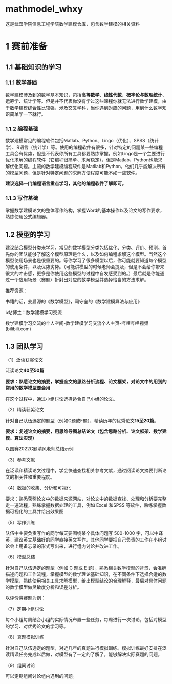 # mathmodel_whxy
这是武汉学院信息工程学院数学建模仓库，包含数学建模的相关资料
# 1 赛前准备
## 1.1 基础知识的学习
### 1.1.1 数学基础
数学建模涉及到的数学基本知识，包括**高等数学**、**线性代数**、**概率论与数理统计**、运筹学、统计学等。但是并不代表你没有学过这些课程你就无法进行数学建模，由于数学建模综合性比较强，涉及交叉学科，当你遇到对应的问题，用到什么数学知识简单学一下就行。
### 1.1.2 编程基础
数学建模常见的编程软件包括Matlab、Python、Lingo（优化）、SPSS（统计学）、R语言（统计学）等。使用的编程软件有很多，针对特定的问题某一些编程工具会有优势，但是不代表你所有工具都要熟练掌握，例如Lingo是一个主要进行优化求解的编程软件（它编程很简单、求解稳定），但是Matlab、Python也能求解优化问题。主流的数学建模编程软件是Matllab和Python，他们几乎能解决所有的模型问题，但是针对特定问题的求解方便程度可能不如一些软件。

**建议选择一门编程语言重点学习，其他的编程软件了解即可。**
### 1.1.3 写作基础
掌握数学建模论文的整体写作结构，掌握Word的基本操作以及论文的写作要求，熟练使用公式编辑器。 
## 1.2 模型的学习
建议结合模型分类来学习，常见的数学模型分类包括优化、分类、评价、预测。首先你的团队能够了解这个模型原理是什么，以及如何编程求解这个模型。当然这个模型使用场景也是很重要的。等你学习了很多模型以后，你可能就要知道每个模型的使用条件，以及优势劣势。（可能讲模型的时候老师会提及，但是不会给你带来很大的冲击感，更多是你使用这些模型的过程中自发感受到的。）最后就是你能通过一个应用场景（赛题）折射出对应的数学模型并选择恰当的方法求解。

推荐资源：

书籍的话，姜启源的《数学模型》，司守奎的《数学建模算法与应用》

b站博主：数学建模学习交流

数学建模学习交流的个人空间-数学建模学习交流个人主页-哔哩哔哩视频 (bilibili.com)
## 1.3 团队学习

（1）泛读获奖论文

泛读论文**40至50篇**
    
**要求：熟悉论文的摘要，掌握全文的思路分析流程、论文框架，对论文中的用到的常用的数学模型要会用**

在这个过程中，通过小组讨论选择适合自己小组的论文。

（2）精读获奖论文

针对自己队伍选定的题型（例如C题或F题），精读历年的优秀论文**15至20篇**。
    
**要求：复述论文的摘要，用思维导图总结论文（包含思路分析、论文框架、数学建模、算法实现）**

以国赛2022C题清风老师总结示例

 
（3）参考文献

在泛读和精读论文过程中，学会快速查找相关参考文献，通过阅读论文摘要判断论文的相关性和重要程度。

（4）数据的收集、分析和可视化

要求：熟悉获奖论文中的数据来源网站，对论文中的数据查找、处理和分析要完整走一遍流程，熟练掌握数据处理的工具，例如 Excel 和SPSS 等软件，熟练掌握数据可视化的工具并给出效果图

（5）写作训练

队伍中主要负责写作的同学每天要围绕某个具体问题写 500-1000 字，可以中译英，建议英文基础好的同学直接英文写作。其他同学要把自己负责的工作在小组讨论会上用备忘录的形式写出来，进行组内讨论并改进工作。

（6）模型总结

针对自己队伍选定的题型（例如 C 题或 E 题），熟悉相关数学模型的背景，会准确描述问题和工作流程，掌握模型的数学理论基础知识，在不同条件下选择合适的数学模型，熟练使用相关工具求解模型，给出模型结论的合理解释，最后对具体问题的数学模型做灵敏度分析和误差分析。

以评价类赛题为例：
  
（7）定期小组讨论

每个小组每周结合小组的实际情况布置一些任务，每周进行一次讨论，包括对模型的学习、对优秀论文的学习等。

（8）真题模拟训练

针对自己队伍选定的题型，对近几年的真题进行模拟训练。模拟训练最好安排在泛读精读任务完成以后做，对模型有了一定的了解了，能够解决实际赛题的问题。

（9）组间讨论

可以定期组间讨论组内遇到的问题。

